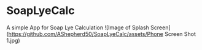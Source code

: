 # SoapLyeCalc
A simple App for Soap Lye Calculation
![Image of Splash Screen](https://github.com/AShepherd50/SoapLyeCalc/assets/Phone Screen Shot 1.jpg)
